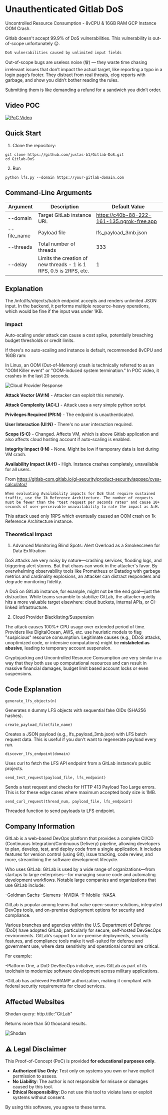 # Unauthenticated Gitlab DoS

Uncontrolled Resource Consumption - 8vCPU &amp; 16GB RAM GCP Instance OOM Crash.

Gitlab doesn't accept 99.9% of DoS vulnerabilities. This vulnerability is out-of-scope unfortunately 😔.

`DoS vulnerabilities caused by unlimited input fields`

Out-of-scope bugs are useless noise (🗑️) — they waste time chasing irrelevant issues that don’t impact the actual target, like reporting a typo in a login page’s footer. They distract from real threats, clog reports with garbage, and show you didn’t bother reading the rules.

Submitting them is like demanding a refund for a sandwich you didn’t order.

## Video POC

[![PoC Video](https://img.youtube.com/vi/VGsuyPKELqo/maxresdefault.jpg)](https://youtu.be/VGsuyPKELqo)

## Quick Start

1. Clone the repository:
```
git clone https://github.com/justas-b1/Gitlab-DoS.git
cd Gitlab-DoS
```

2. Run
```
python lfs.py --domain https://your-gitlab-domain.com
```

## Command-Line Arguments

| Argument  | Description | Default Value |
| ------------- | ------------- | ------------- |
| --domain     | Target GitLab instance URL  | https://c40b-88-222-161-135.ngrok-free.app |
| --file_name     | Payload file  | lfs_payload_3mb.json |
| --threads     | Total number of threads | 333 |
| --delay     | Limits the creation of new threads - 1 is 1 RPS, 0.5 is 2RPS, etc.  | 1 |

## Explanation

The /info/lfs/objects/batch endpoint accepts and renders unlimited JSON input. In the backend, it performs multiple resource-heavy operations, which would be fine if the input was under 1KB.

### Impact

Auto-scaling under attack can cause a cost spike, potentially breaching budget thresholds or credit limits.

If there's no auto-scaling and instance is default, recommended 8vCPU and 16GB ram:

In Linux, an OOM (Out-of-Memory) crash is technically referred to as an "OOM Killer event" or "OOM-induced system termination." In POC video, it crashes in the last 20 seconds.

![Cloud Provider Response](images/cloud_provider_response.png)

**Attack Vector (AV:N)** - Attacker can exploit this remotely.

**Attack Complexity (AC:L)** - Attack uses a very simple python script.

**Privileges Required (PR:N)** - The endpoint is unauthenticated.

**User Interaction (UI:N)** - There's no user interaction required.

**Scope (S:C)** - Changed. Affects VM, which is above Gitlab application and also affects cloud hosting account if auto-scaling is enabled.

**Integrity Impact (I:N)** - None. Might be low if temporary data is lost during VM crash.

**Availability Impact (A:H)** - High. Instance crashes completely, unavailable for all users.

From https://gitlab-com.gitlab.io/gl-security/product-security/appsec/cvss-calculator/

`When evaluating Availability impacts for DoS that require sustained traffic, use the 1k Reference Architecture. The number of requests must be fewer than the "test request per seconds rates" and cause 10+ seconds of user-perceivable unavailability to rate the impact as A:H.`

This attack used only 1RPS which eventually caused an OOM crash on 1k Reference Architecture instance.

### Theoretical Impact

1. Advanced Monitoring Blind Spots: Alert Overload as a Smokescreen for Data Exfiltration

DoS attacks are very noisy by nature—crashing services, flooding logs, and triggering alert storms. But that chaos can work in the attacker's favor. By overwhelming observability tools like Prometheus or Datadog with garbage metrics and cardinality explosions, an attacker can distract responders and degrade monitoring fidelity.

A DoS on GitLab instance, for example, might not be the end goal—just the distraction. While teams scramble to stabilize GitLab, the attacker quietly hits a more valuable target elsewhere: cloud buckets, internal APIs, or CI-linked infrastructure.

2. Cloud Provider Blacklisting/Suspension

The attack causes 100%+ CPU usage over extended period of time.
Providers like DigitalOcean, AWS, etc. use heuristic models to flag "suspicious" resource consumption. Legitimate causes (e.g., DDoS attacks, unoptimized code, or intensive computations) might be **mislabeled as abusive**, leading to temporary account suspension.

Cryptojacking and Uncontrolled Resource Consumption are very similar in a way that they both use up computational resources and can result in massive financial damages, budget limit based account locks or even suspensions.

## Code Explanation

`generate_lfs_objects(n)`

Generates n dummy LFS objects with sequential fake OIDs (SHA256 hashes).

`create_payload_file(file_name)`

Creates a JSON payload (e.g., lfs_payload_3mb.json) with LFS batch request data. This is useful if you don't want to regenerate payload every run.

`discover_lfs_endpoint(domain)`

Uses curl to fetch the LFS API endpoint from a GitLab instance’s public projects.

`send_test_request(payload_file, lfs_endpoint)`

Sends a test request and checks for HTTP 413 Payload Too Large errors. This is for these edge cases where maximum accepted body size is 1MB.

`send_curl_request(thread_num, payload_file, lfs_endpoint)`

Threaded function to send payloads to LFS endpoint.

## Company Information

GitLab is a web-based DevOps platform that provides a complete CI/CD (Continuous Integration/Continuous Delivery) pipeline, allowing developers to plan, develop, test, and deploy code from a single application. It includes features for version control (using Git), issue tracking, code review, and more, streamlining the software development lifecycle.

Who uses GitLab:
GitLab is used by a wide range of organizations—from startups to large enterprises—for managing source code and automating development workflows. Notable large companies and organizations that use GitLab include:

-Goldman Sachs
-Siemens
-NVIDIA
-T-Mobile
-NASA

GitLab is popular among teams that value open-source solutions, integrated DevOps tools, and on-premise deployment options for security and compliance.

Various branches and agencies within the U.S. Department of Defense (DoD) have adopted GitLab, particularly for secure, self-hosted DevSecOps environments. GitLab’s support for on-premise deployments, security features, and compliance tools make it well-suited for defense and government use, where data sensitivity and operational control are critical.

For example:

-Platform One, a DoD DevSecOps initiative, uses GitLab as part of its toolchain to modernize software development across military applications.

-GitLab has achieved FedRAMP authorization, making it compliant with federal security requirements for cloud services.

## Affected Websites

Shodan query: http.title:"GitLab"

Returns more than 50 thousand results.

![Shodan](images/shodan_gitlab_self_hosted.PNG)

## ⚠️ Legal Disclaimer  
This Proof-of-Concept (PoC) is provided **for educational purposes only**.  

- **Authorized Use Only**: Test only on systems you own or have explicit permission to assess.  
- **No Liability**: The author is not responsible for misuse or damages caused by this tool.  
- **Ethical Responsibility**: Do not use this tool to violate laws or exploit systems without consent.  

By using this software, you agree to these terms. 
